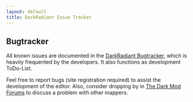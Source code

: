 ```yaml
---
layout: default
title: DarkRadiant Issue Tracker
---
```

<div class="section">
  <h2>Bugtracker</h2>
  <p>All known issues are documented in the <a href="https://bugs.thedarkmod.com">DarkRadiant Bugtracker</a>, which is heavily frequented by the developers. It also functions as development ToDo-List.</p>
	<p>Feel free to report bugs (site registration required) to assist the development of the editor. Also, consider dropping by in <a href="https://forums.thedarkmod.com/forum/51-darkradiant-feedback-and-development/">The Dark Mod Forums</a> to discuss a problem with other mappers.</p>
</div>